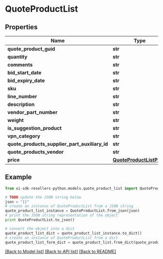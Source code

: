 # QuoteProductList



## Properties

Name | Type | Description | Notes
------------ | ------------- | ------------- | -------------
**quote_product_guid** | **str** |  | [optional] 
**quantity** | **str** |  | [optional] 
**comments** | **str** |  | [optional] 
**bid_start_date** | **str** |  | [optional] 
**bid_expiry_date** | **str** |  | [optional] 
**sku** | **str** |  | [optional] 
**line_number** | **str** |  | [optional] 
**description** | **str** |  | [optional] 
**vendor_part_number** | **str** |  | [optional] 
**weight** | **str** |  | [optional] 
**is_suggestion_product** | **str** |  | [optional] 
**vpn_category** | **str** |  | [optional] 
**quote_products_supplier_part_auxiliary_id** | **str** |  | [optional] 
**quote_products_vendor** | **str** |  | [optional] 
**price** | [**QuoteProductListPrice**](QuoteProductListPrice.md) |  | [optional] 

## Example

```python
from xi-sdk-resellers-python.models.quote_product_list import QuoteProductList

# TODO update the JSON string below
json = "{}"
# create an instance of QuoteProductList from a JSON string
quote_product_list_instance = QuoteProductList.from_json(json)
# print the JSON string representation of the object
print QuoteProductList.to_json()

# convert the object into a dict
quote_product_list_dict = quote_product_list_instance.to_dict()
# create an instance of QuoteProductList from a dict
quote_product_list_form_dict = quote_product_list.from_dict(quote_product_list_dict)
```
[[Back to Model list]](../README.md#documentation-for-models) [[Back to API list]](../README.md#documentation-for-api-endpoints) [[Back to README]](../README.md)


